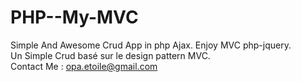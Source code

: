 # PHP--My-MVC
Simple And Awesome Crud App in php Ajax. Enjoy MVC php-jquery.  
Un Simple Crud basé sur le design pattern MVC.  
Contact Me : opa.etoile@gmail.com
